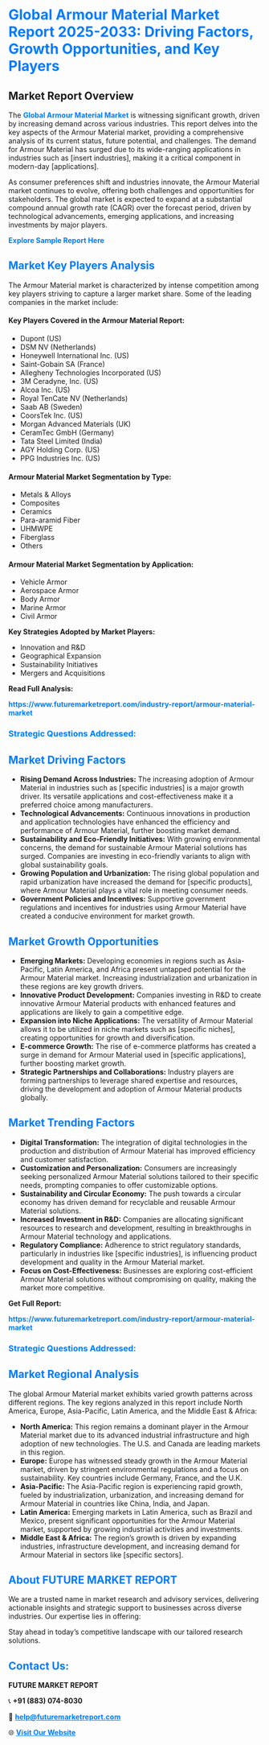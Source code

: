 <h1 style="color: #007BFF;">Global Armour Material Market Report 2025-2033: Driving Factors, Growth Opportunities, and Key Players</h1>

<section id="overview">
<h2>Market Report Overview</h2>
<p>The <a href="https://www.futuremarketreport.com/industry-report/armour-material-market" style="color: #007BFF; text-decoration: none;"><strong>Global Armour Material Market</strong></a> is witnessing significant growth, driven by increasing demand across various industries. This report delves into the key aspects of the Armour Material market, providing a comprehensive analysis of its current status, future potential, and challenges. The demand for Armour Material has surged due to its wide-ranging applications in industries such as [insert industries], making it a critical component in modern-day [applications].</p>
<p>As consumer preferences shift and industries innovate, the Armour Material market continues to evolve, offering both challenges and opportunities for stakeholders. The global market is expected to expand at a substantial compound annual growth rate (CAGR) over the forecast period, driven by technological advancements, emerging applications, and increasing investments by major players.</p>
</section>

<section id="overview">
<p><a href="https://www.futuremarketreport.com/request-sample/reportId=87821" style="color: #007BFF; text-decoration: none;"><strong>Explore Sample Report Here</strong></a></p>
</section>

<section id="key-players">
<h2 style="color: #007BFF;">Market Key Players Analysis</h2>
<p>The Armour Material market is characterized by intense competition among key players striving to capture a larger market share. Some of the leading companies in the market include:</p>
<h4>Key Players Covered in the Armour Material Report:</h4>
<ul><li>Dupont (US)</li><li>DSM NV (Netherlands)</li><li>Honeywell International Inc. (US)</li><li>Saint-Gobain SA (France)</li><li>Allegheny Technologies Incorporated (US)</li><li>3M Ceradyne, Inc. (US)</li><li>Alcoa Inc. (US)</li><li>Royal TenCate NV (Netherlands)</li><li>Saab AB (Sweden)</li><li>CoorsTek Inc. (US)</li><li>Morgan Advanced Materials (UK)</li><li>CeramTec GmbH (Germany)</li><li>Tata Steel Limited (India)</li><li>AGY Holding Corp. (US)</li><li>PPG Industries Inc. (US)</li></ul>
<h4>Armour Material Market Segmentation by Type:</h4>
<ul><li>Metals &amp; Alloys</li><li>Composites</li><li>Ceramics</li><li>Para-aramid Fiber</li><li>UHMWPE</li><li>Fiberglass</li><li>Others</li></ul>

<h4>Armour Material Market Segmentation by Application:</h4>
<ul><li>Vehicle Armor</li><li>Aerospace Armor</li><li>Body Armor</li><li>Marine Armor</li><li>Civil Armor</li></ul>
<p><strong>Key Strategies Adopted by Market Players:</strong></p>
<ul>
<li>Innovation and R&D</li>
<li>Geographical Expansion</li>
<li>Sustainability Initiatives</li>
<li>Mergers and Acquisitions</li>
</ul>
</section>

<section>
<p><strong>Read Full Analysis: </strong></p><a href="https://www.futuremarketreport.com/industry-report/armour-material-market" style="color: #007BFF; text-decoration: none;"><strong>https://www.futuremarketreport.com/industry-report/armour-material-market</strong></a>
<h3 style="color: #007BFF;">Strategic Questions Addressed:</h3>
</section>

<section id="driving-factors">
<h2 style="color: #007BFF;">Market Driving Factors</h2>
<ul>
<li><strong>Rising Demand Across Industries:</strong> The increasing adoption of Armour Material in industries such as [specific industries] is a major growth driver. Its versatile applications and cost-effectiveness make it a preferred choice among manufacturers.</li>
<li><strong>Technological Advancements:</strong> Continuous innovations in production and application technologies have enhanced the efficiency and performance of Armour Material, further boosting market demand.</li>
<li><strong>Sustainability and Eco-Friendly Initiatives:</strong> With growing environmental concerns, the demand for sustainable Armour Material solutions has surged. Companies are investing in eco-friendly variants to align with global sustainability goals.</li>
<li><strong>Growing Population and Urbanization:</strong> The rising global population and rapid urbanization have increased the demand for [specific products], where Armour Material plays a vital role in meeting consumer needs.</li>
<li><strong>Government Policies and Incentives:</strong> Supportive government regulations and incentives for industries using Armour Material have created a conducive environment for market growth.</li>
</ul>
</section>

<section id="growth-opportunities">
<h2 style="color: #007BFF;">Market Growth Opportunities</h2>
<ul>
<li><strong>Emerging Markets:</strong> Developing economies in regions such as Asia-Pacific, Latin America, and Africa present untapped potential for the Armour Material market. Increasing industrialization and urbanization in these regions are key growth drivers.</li>
<li><strong>Innovative Product Development:</strong> Companies investing in R&D to create innovative Armour Material products with enhanced features and applications are likely to gain a competitive edge.</li>
<li><strong>Expansion into Niche Applications:</strong> The versatility of Armour Material allows it to be utilized in niche markets such as [specific niches], creating opportunities for growth and diversification.</li>
<li><strong>E-commerce Growth:</strong> The rise of e-commerce platforms has created a surge in demand for Armour Material used in [specific applications], further boosting market growth.</li>
<li><strong>Strategic Partnerships and Collaborations:</strong> Industry players are forming partnerships to leverage shared expertise and resources, driving the development and adoption of Armour Material products globally.</li>
</ul>
</section>

<section id="trending-factors">
<h2 style="color: #007BFF;">Market Trending Factors</h2>
<ul>
<li><strong>Digital Transformation:</strong> The integration of digital technologies in the production and distribution of Armour Material has improved efficiency and customer satisfaction.</li>
<li><strong>Customization and Personalization:</strong> Consumers are increasingly seeking personalized Armour Material solutions tailored to their specific needs, prompting companies to offer customizable options.</li>
<li><strong>Sustainability and Circular Economy:</strong> The push towards a circular economy has driven demand for recyclable and reusable Armour Material solutions.</li>
<li><strong>Increased Investment in R&D:</strong> Companies are allocating significant resources to research and development, resulting in breakthroughs in Armour Material technology and applications.</li>
<li><strong>Regulatory Compliance:</strong> Adherence to strict regulatory standards, particularly in industries like [specific industries], is influencing product development and quality in the Armour Material market.</li>
<li><strong>Focus on Cost-Effectiveness:</strong> Businesses are exploring cost-efficient Armour Material solutions without compromising on quality, making the market more competitive.</li>
</ul>
</section>

<section>
<p><strong>Get Full Report: </strong></p><a href="https://www.futuremarketreport.com/industry-report/armour-material-market" style="color: #007BFF; text-decoration: none;"><strong>https://www.futuremarketreport.com/industry-report/armour-material-market</strong></a>
<h3 style="color: #007BFF;">Strategic Questions Addressed:</h3>
</section>


<section id="regional-analysis">
<h2 style="color: #007BFF;">Market Regional Analysis</h2>
<p>The global Armour Material market exhibits varied growth patterns across different regions. The key regions analyzed in this report include North America, Europe, Asia-Pacific, Latin America, and the Middle East & Africa:</p>
<ul>
<li><strong>North America:</strong> This region remains a dominant player in the Armour Material market due to its advanced industrial infrastructure and high adoption of new technologies. The U.S. and Canada are leading markets in this region.</li>
<li><strong>Europe:</strong> Europe has witnessed steady growth in the Armour Material market, driven by stringent environmental regulations and a focus on sustainability. Key countries include Germany, France, and the U.K.</li>
<li><strong>Asia-Pacific:</strong> The Asia-Pacific region is experiencing rapid growth, fueled by industrialization, urbanization, and increasing demand for Armour Material in countries like China, India, and Japan.</li>
<li><strong>Latin America:</strong> Emerging markets in Latin America, such as Brazil and Mexico, present significant opportunities for the Armour Material market, supported by growing industrial activities and investments.</li>
<li><strong>Middle East & Africa:</strong> The region’s growth is driven by expanding industries, infrastructure development, and increasing demand for Armour Material in sectors like [specific sectors].</li>
</ul>
</section>

<footer>
<h2 style="color: #007BFF;">About FUTURE MARKET REPORT</h2>
<p>We are a trusted name in market research and advisory services, delivering actionable insights and strategic support to businesses across diverse industries. Our expertise lies in offering:</p>

<p>Stay ahead in today’s competitive landscape with our tailored research solutions.</p>

<h2 style="color: #007BFF;">Contact Us:</h2>
<p><strong>FUTURE MARKET REPORT</strong></p>
<p>📞 <strong>+91 (883) 074-8030</strong></p>
<p>📧 <strong><a href="mailto:help@futuremarketreport.com" style="color: #007BFF;">help@futuremarketreport.com</a></strong></p>
<p>🌐 <strong><a href="https://www.futuremarketreport.com/" style="color: #007BFF;">Visit Our Website</a></strong></p>
</footer>